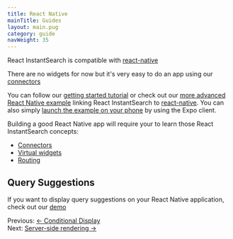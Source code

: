 ```yaml
---
title: React Native
mainTitle: Guides
layout: main.pug
category: guide
navWeight: 35
---
```


React InstantSearch is compatible with [react-native](https://facebook.github.io/react-native/)

There are no widgets for now but it's very easy to do an app using our [connectors](guide/Connectors.html)

You can follow our [getting started tutorial](Getting_started_React_native.html) or check out our [more advanced React Native example](https://github.com/algolia/react-instantsearch/tree/master/examples/react-native) linking React InstantSearch to [react-native](https://facebook.github.io/react-native/). You can also simply [launch the example on your phone](https://expo.io/@mlthuret/algolia-react-instantsearch) by using the Expo client.

Building a good React Native app will require your to learn those React InstantSearch concepts:

* [Connectors](guide/Connectors.html)
* [Virtual widgets](guide/Virtual_widgets.html)
* [Routing](guide/Routing.html)

## Query Suggestions

If you want to display query suggestions on your React Native application, check out our [demo](https://github.com/algolia/react-instantsearch/tree/master/examples/react-native-query-suggestions)

<div class="guide-nav">
    <div class="guide-nav-left">
        Previous: <a href="guide/Conditional_display.html">← Conditional Display</a>
    </div>
    <div class="guide-nav-right">
        Next: <a href="guide/Server-side_rendering.html">Server-side rendering →</a>
    </div>
</div>
